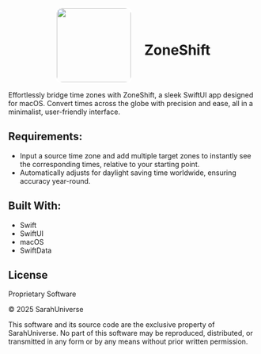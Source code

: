 <div align="center">
  <img src="https://raw.githubusercontent.com/SarahUniverse/ZoneShift/78689e6ab66dbfd78d82fe75d8c664602b591ba0/ZoneShift/ZoneShift/Assets.xcassets/AppIcon.appiconset/1024.png" width="150" style="border: 3px solid white; border-radius: 15px; vertical-align: middle; margin-right: 20px;">
  <h1 style="display: inline-block; vertical-align: middle;">ZoneShift</h1>
</div>

Effortlessly bridge time zones with ZoneShift, a sleek SwiftUI app designed for macOS. Convert times across the globe with precision and ease, all in a minimalist, user-friendly interface.

## Requirements:
- Input a source time zone and add multiple target zones to instantly see the corresponding times, relative to your starting point.  
- Automatically adjusts for daylight saving time worldwide, ensuring accuracy year-round.

## Built With:
- Swift 
- SwiftUI
- macOS
- SwiftData

## License
Proprietary Software

© 2025 SarahUniverse

This software and its source code are the exclusive property of SarahUniverse.
No part of this software may be reproduced, distributed, or transmitted in any form or by any means without prior written permission.
